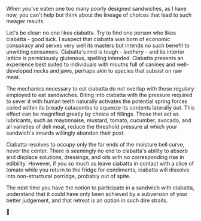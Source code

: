 When you've eaten one too many poorly designed sandwiches, as I have now, you can't help but think about the lineage of choices that lead to such meager results.

Let's be clear: no one likes ciabatta. Try to find one person who likes ciabatta - good luck. I suspect that ciabatta was born of economic conspiracy and serves very well its masters but intends no such benefit to unwitting consumers. Ciabatta's rind is tough - _leathery_ - and its interior lattice is perniciously glutenous, spelling intended. Ciabatta presents an experience best suited to individuals with mouths full of canines and well-developed necks and jaws, perhaps akin to species that subsist on raw meat.

The mechanics necessary to eat ciabatta do not overlap with those regulary employed to eat sandwiches. Biting into ciabatta with the pressure required to sever it with human teeth naturally activates the potential spring forces coiled within its bready catacombs to squeeze its contents laterally out. This effect can be magnified greatly by choice of fillings. Those that act as lubricants, such as mayonnaise, mustard, tomato, cucumber, avocado, and all varieties of deli meat, reduce the threshold pressure at which your sandwich's innards willingly abandon their post.

Ciabatta resolves to occupy only the far ends of the moisture bell curve, never the center. There is seemingly no end to ciabatta's ability to absorb and displace solutions, dressings, and oils with no corresponding rise in edibility. However, if you so much as leave ciabatta in contact with a slice of tomato while you return to the fridge for condiments, ciabatta will dissolve into non-structural porridge, probably out of spite.

The next time you have the notion to participate in a sandwich with ciabatta, understand that it could have only been achieved by a subversion of your better judgement, and that retreat is an option in such dire straits.

👋 
